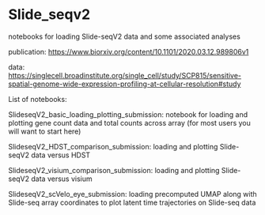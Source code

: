 # Slide_seqv2

notebooks for loading Slide-seqV2 data and some associated analyses

publication: https://www.biorxiv.org/content/10.1101/2020.03.12.989806v1

data: https://singlecell.broadinstitute.org/single_cell/study/SCP815/sensitive-spatial-genome-wide-expression-profiling-at-cellular-resolution#study


List of notebooks:

SlideseqV2_basic_loading_plotting_submission: notebook for loading and plotting gene count data and total counts across array (for most users you will want to start here)

SlideseqV2_HDST_comparison_submission: loading and plotting Slide-seqV2 data versus HDST

SlideseqV2_visium_comparison_submission: loading and plotting Slide-seqV2 data versus visium

SlideseqV2_scVelo_eye_submission: loading precomputed UMAP along with Slide-seq array coordinates to plot latent time trajectories on Slide-seq data

